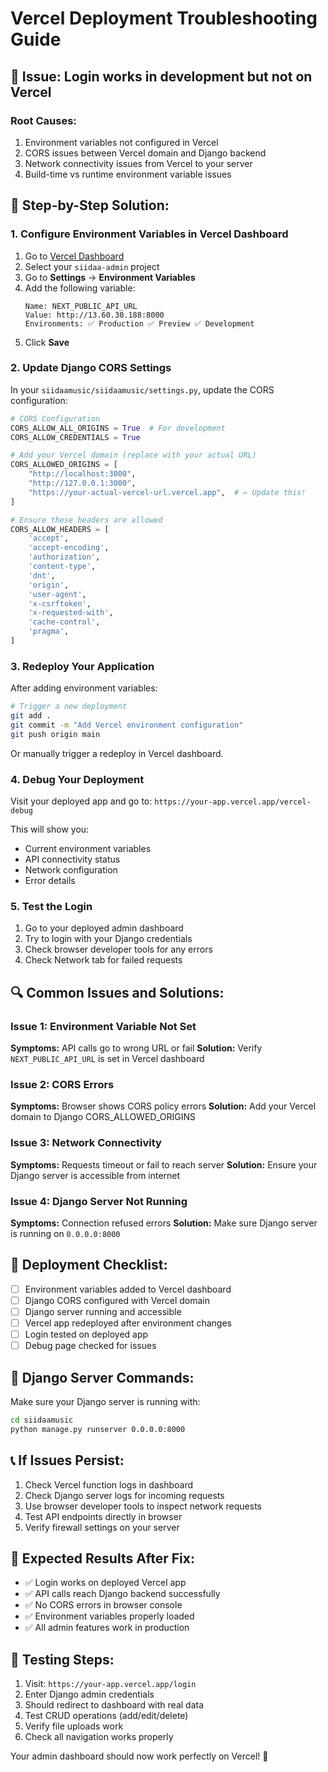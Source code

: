 # Vercel Deployment Troubleshooting Guide

## 🚨 **Issue: Login works in development but not on Vercel**

### **Root Causes:**
1. Environment variables not configured in Vercel
2. CORS issues between Vercel domain and Django backend
3. Network connectivity issues from Vercel to your server
4. Build-time vs runtime environment variable issues

## 🔧 **Step-by-Step Solution:**

### **1. Configure Environment Variables in Vercel Dashboard**

1. Go to [Vercel Dashboard](https://vercel.com/dashboard)
2. Select your `siidaa-admin` project
3. Go to **Settings** → **Environment Variables**
4. Add the following variable:
   ```
   Name: NEXT_PUBLIC_API_URL
   Value: http://13.60.30.188:8000
   Environments: ✅ Production ✅ Preview ✅ Development
   ```
5. Click **Save**

### **2. Update Django CORS Settings**

In your `siidaamusic/siidaamusic/settings.py`, update the CORS configuration:

```python
# CORS Configuration
CORS_ALLOW_ALL_ORIGINS = True  # For development
CORS_ALLOW_CREDENTIALS = True

# Add your Vercel domain (replace with your actual URL)
CORS_ALLOWED_ORIGINS = [
    "http://localhost:3000",
    "http://127.0.0.1:3000",
    "https://your-actual-vercel-url.vercel.app",  # ← Update this!
]

# Ensure these headers are allowed
CORS_ALLOW_HEADERS = [
    'accept',
    'accept-encoding',
    'authorization',
    'content-type',
    'dnt',
    'origin',
    'user-agent',
    'x-csrftoken',
    'x-requested-with',
    'cache-control',
    'pragma',
]
```

### **3. Redeploy Your Application**

After adding environment variables:
```bash
# Trigger a new deployment
git add .
git commit -m "Add Vercel environment configuration"
git push origin main
```

Or manually trigger a redeploy in Vercel dashboard.

### **4. Debug Your Deployment**

Visit your deployed app and go to: `https://your-app.vercel.app/vercel-debug`

This will show you:
- Current environment variables
- API connectivity status
- Network configuration
- Error details

### **5. Test the Login**

1. Go to your deployed admin dashboard
2. Try to login with your Django credentials
3. Check browser developer tools for any errors
4. Check Network tab for failed requests

## 🔍 **Common Issues and Solutions:**

### **Issue 1: Environment Variable Not Set**
**Symptoms:** API calls go to wrong URL or fail
**Solution:** Verify `NEXT_PUBLIC_API_URL` is set in Vercel dashboard

### **Issue 2: CORS Errors**
**Symptoms:** Browser shows CORS policy errors
**Solution:** Add your Vercel domain to Django CORS_ALLOWED_ORIGINS

### **Issue 3: Network Connectivity**
**Symptoms:** Requests timeout or fail to reach server
**Solution:** Ensure your Django server is accessible from internet

### **Issue 4: Django Server Not Running**
**Symptoms:** Connection refused errors
**Solution:** Make sure Django server is running on `0.0.0.0:8000`

## 🚀 **Deployment Checklist:**

- [ ] Environment variables added to Vercel dashboard
- [ ] Django CORS configured with Vercel domain
- [ ] Django server running and accessible
- [ ] Vercel app redeployed after environment changes
- [ ] Login tested on deployed app
- [ ] Debug page checked for issues

## 🔧 **Django Server Commands:**

Make sure your Django server is running with:
```bash
cd siidaamusic
python manage.py runserver 0.0.0.0:8000
```

## 📞 **If Issues Persist:**

1. Check Vercel function logs in dashboard
2. Check Django server logs for incoming requests
3. Use browser developer tools to inspect network requests
4. Test API endpoints directly in browser
5. Verify firewall settings on your server

## 🎯 **Expected Results After Fix:**

- ✅ Login works on deployed Vercel app
- ✅ API calls reach Django backend successfully
- ✅ No CORS errors in browser console
- ✅ Environment variables properly loaded
- ✅ All admin features work in production

## 📱 **Testing Steps:**

1. Visit: `https://your-app.vercel.app/login`
2. Enter Django admin credentials
3. Should redirect to dashboard with real data
4. Test CRUD operations (add/edit/delete)
5. Verify file uploads work
6. Check all navigation works properly

Your admin dashboard should now work perfectly on Vercel! 🎵